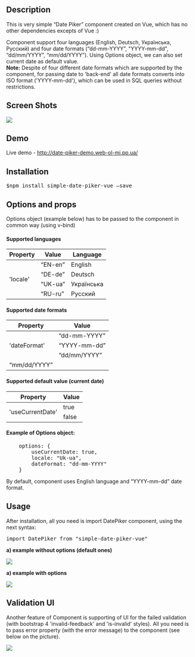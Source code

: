 <h2>Description</h2>
<p>
This is very simple “Date Piker” component created on Vue, which has no other dependencies excepts of Vue :)
</p>
<p>
Component support four languages (English, Deutsch, Українська, Русский) and four date formats (“dd-mm-YYYY”, "YYYY-mm-dd", “dd/mm/YYYY”, “mm/dd/YYYY”). Using Options object, we can also set current date as default value.
<br/>
<b>Note:</b> Despite of four different date formats which are supported by the component, for passing date to 'back-end' all date formats converts into ISO format ('YYYY-mm-dd'), which can be used in SQL queries without restrictions. 
</p>

<h2>Screen Shots</h2>
<img src="https://user-images.githubusercontent.com/39648888/56077520-d2615980-5de5-11e9-9f92-a45f84f9a89d.png">

<h2>Demo</h2>
<p>Live demo - <a href="http://date-piker-demo.web-ol-mi.pp.ua/">http://date-piker-demo.web-ol-mi.pp.ua/</a></p>

<h2>Installation</h2>
<p><pre>$npm install simple-date-piker-vue –save</pre></p>

<h2>Options and props</h2>
<p>Options object (example below) has to be passed to the component in common way (using v-bind)</p>

<h4>Supported languages</h4>
<table>
    <thead>
        <tr>
            <th>Property</th>
            <th>Value</th>
            <th>Language</th>
        </tr>
    </thead>
    <tbody>
        <tr>
            <td rowspan="4">'locale'</td>
            <td>“EN-en”</td>
            <td>English</td>
        </tr>
        <tr>            
            <td>“DE-de”</td>
            <td>Deutsch</td>
        </tr>
        <tr>
            <td>“UK-ua”</td>
            <td>Українська</td>
        </tr>
        <tr>
            <td>“RU-ru”</td>
            <td>Русский</td>
        </tr>
    </tbody>
</table>

<h4>Supported date formats</h4>
<table>
    <thead>
        <tr>
            <th>Property</th>
            <th>Value</th>
        </tr>
    </thead>
    <tbody>
        <tr>
            <td rowspan="3">'dateFormat'</td>
            <td>“dd-mm-YYYY”</td>
        </tr>
        <tr>
            <td>“YYYY-mm-dd”</td>
        </tr>
        <tr>                        
            <td>“dd/mm/YYYY”</td>
        </tr>
        <tr>
            <td>“mm/dd/YYYY”</td>
        </tr>        
    </tbody>
</table>

<h4>Supported default value (current date)</h4>
<table>
    <thead>
        <tr>
            <th>Property</th>
            <th>Value</th>
        </tr>
    </thead>
    <tbody>
        <tr>
            <td rowspan="2">'useCurrentDate'</td>
            <td>true</td>
        </tr>
        <tr>                        
            <td>false</td>
        </tr>        
    </tbody>
</table>

<h4>Example of Options object:</h4>
<pre>
    options: {
        useCurrentDate: true,
        locale: "Uk-ua",
        dateFormat: "dd-mm-YYYY"
    }
</pre>

<p>By default, component uses English language and “YYYY-mm-dd” date format.</p>

<h2>Usage</h2>

<p>After installation, all you need is import DatePiker component, using the next syntax:</p>
<pre>import DatePiker from "simple-date-piker-vue"</pre>

<b>a) example without options (default ones)</b>
<p><img src="https://user-images.githubusercontent.com/39648888/55304101-865ffd80-5452-11e9-94cd-9eda1ebc495c.png"></p>

<b>a) example with options</b>
<p><img src="https://user-images.githubusercontent.com/39648888/55304102-865ffd80-5452-11e9-8e73-2745f5627b1d.png"></p>


<h2>Validation UI</h2>
<p>
Another feature of Component is supporting of UI for the failed validation (with bootstrap 4 'invalid-feedback' and 'is-invalid' styles). All you need is to pass error property (with the error message) to the component (see below on the picture).
</p>
<p>
<img src="https://user-images.githubusercontent.com/39648888/56077699-dd1cee00-5de7-11e9-8355-199a7fe16304.png">
</p>